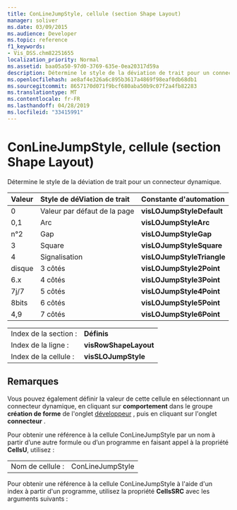 ```yaml
---
title: ConLineJumpStyle, cellule (section Shape Layout)
manager: soliver
ms.date: 03/09/2015
ms.audience: Developer
ms.topic: reference
f1_keywords:
- Vis_DSS.chm82251655
localization_priority: Normal
ms.assetid: baa05a50-97d0-3769-635e-0ea20317d59a
description: Détermine le style de la déviation de trait pour un connecteur dynamique.
ms.openlocfilehash: ae8af4e326a6c895b3617a4869f98eaf0db68db1
ms.sourcegitcommit: 8657170d071f9bcf680aba50b9c07f2a4fb82283
ms.translationtype: MT
ms.contentlocale: fr-FR
ms.lasthandoff: 04/28/2019
ms.locfileid: "33415991"
---
```

# <a name="conlinejumpstyle-cell-shape-layout-section"></a>ConLineJumpStyle, cellule (section Shape Layout)

Détermine le style de la déviation de trait pour un connecteur dynamique.
  
|**Valeur**|**Style de déViation de trait**|**Constante d'automation**|
|:-----|:-----|:-----|
|0  <br/> |Valeur par défaut de la page  <br/> |**visLOJumpStyleDefault** <br/> |
|0,1  <br/> |Arc  <br/> |**visLOJumpStyleArc** <br/> |
|n°2  <br/> |Gap  <br/> |**visLOJumpStyleGap** <br/> |
|3  <br/> |Square  <br/> |**visLOJumpStyleSquare** <br/> |
|4  <br/> |Signalisation  <br/> |**visLOJumpStyleTriangle** <br/> |
|disque  <br/> |3 côtés  <br/> |**visLOJumpStyle2Point** <br/> |
|6.x  <br/> |4 côtés  <br/> |**visLOJumpStyle3Point** <br/> |
|7j/7  <br/> |5 côtés  <br/> |**visLOJumpStyle4Point** <br/> |
|8bits  <br/> |6 côtés  <br/> |**visLOJumpStyle5Point** <br/> |
|4,9  <br/> |7 côtés  <br/> |**visLOJumpStyle6Point** <br/> |
   
|||
|:-----|:-----|
|Index de la section :  <br/> |**Définis** <br/> |
|Index de la ligne :  <br/> |**visRowShapeLayout** <br/> |
|Index de la cellule :  <br/> |**visSLOJumpStyle** <br/> |
   
## <a name="remarks"></a>Remarques

Vous pouvez également définir la valeur de cette cellule en sélectionnant un connecteur dynamique, en cliquant sur **comportement** dans le groupe **création de forme** de l'onglet [développeur](run-in-developer-mode-display-the-developer-tab.md) , puis en cliquant sur l'onglet **connecteur** . 
  
Pour obtenir une référence à la cellule ConLineJumpStyle par un nom à partir d’une autre formule ou d’un programme en faisant appel à la propriété **CellsU**, utilisez : 
  
|||
|:-----|:-----|
|Nom de cellule :  <br/> |ConLineJumpStyle  <br/> |
   
Pour obtenir une référence à la cellule ConLineJumpStyle à l'aide d'un index à partir d'un programme, utilisez la propriété **CellsSRC** avec les arguments suivants : 
  

